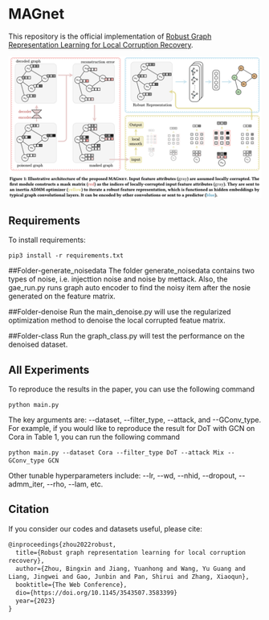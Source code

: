 # MAGnet

This repository is the official implementation of [Robust Graph Representation Learning for Local Corruption Recovery](https://download.arxiv.org/pdf/2202.04936v3.pdf).

![MAGnet](magnet_main.png)

## Requirements

To install requirements:

```
pip3 install -r requirements.txt
```

##Folder-generate_noisedata 
The folder generate_noisedata contains two types of noise, i.e. injecttion noise and noise by mettack. 
Also, the gae_run.py runs graph auto encoder to find the noisy item after the nosie generated on the feature matrix.

##Folder-denoise
Run the main_denoise.py will use the regularized optimization method to denoise the local corrupted featue matrix.

##Folder-class
Run the graph_class.py will test the performance on the denoised dataset.

## All Experiments
To reproduce the results in the paper, you can use the following command

```
python main.py 
```
The key arguments are: --dataset, --filter_type, --attack, and --GConv_type. For example, if you would like to reproduce the result for DoT with GCN on Cora in Table 1, you can run the following command

```
python main.py --dataset Cora --filter_type DoT --attack Mix --GConv_type GCN
```
Other tunable hyperparameters include: --lr, --wd, --nhid, --dropout, --admm_iter, --rho, --lam, etc.


## Citation 
If you consider our codes and datasets useful, please cite:
```
@inproceedings{zhou2022robust,
  title={Robust graph representation learning for local corruption recovery},
  author={Zhou, Bingxin and Jiang, Yuanhong and Wang, Yu Guang and Liang, Jingwei and Gao, Junbin and Pan, Shirui and Zhang, Xiaoqun},
  booktitle={The Web Conference},
  dio={https://doi.org/10.1145/3543507.3583399}
  year={2023}
}
```
